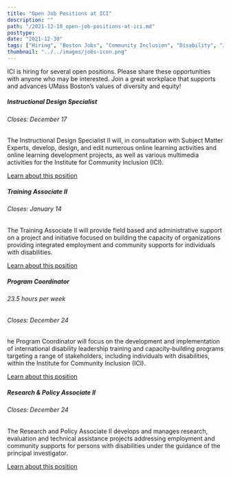 ```yaml
---
title: "Open Job Positions at ICI"
description: ""
path: "/2021-12-10_open-job-positions-at-ici.md"
posttype: 
date: "2021-12-30"
tags: ["Hiring", "Boston Jobs", "Community Inclusion", "Disability", "Job Listing"]
thumbnail: "../../images/jobs-icon.png"
---
```


ICI is hiring for several open positions. Please share these opportunities with anyone who may be interested. Join a great workplace that supports and advances UMass Boston’s values of diversity and equity!

 <div class="row">
    <div class="col-md-6">
      <div class="card card-ici" style="">
  <div class="card-body">
    <h5 class="card-title">Instructional Design Specialist</h5>
    <h6 class="card-subtitle mb-2 text-muted">Closes: December 17</h6>
    <p class="card-text">The Instructional Design Specialist II will, in consultation with Subject Matter Experts, develop, design, and edit numerous online learning activities and online learning development projects, as well as various multimedia activities for the Institute for Community Inclusion (ICI). </p>
    <a href="https://employmentopportunities.umb.edu/boston/en-us/job/511054/instructional-design-specialist" class="card-link">Learn about this position</a>
  </div>
</div>
    </div>
    <div class="col-md-6">
      <div class="card card-ici" style="">
  <div class="card-body">
    <h5 class="card-title">Training Associate II</h5>
    <h6 class="card-subtitle mb-2 text-muted">Closes: January 14</h6>
    <p class="card-text">The Training Associate II will provide field based and administrative support on a project and initiative focused on building the capacity of organizations providing integrated employment and community supports for individuals with disabilities. </p>
    <a href="https://employmentopportunities.umb.edu/boston/en-us/job/510804/training-associate-ii" class="card-link">Learn about this position</a>
  </div>
</div>
    </div>
    <div class="col-md-6">
      <div class="card card-ici" style="">
  <div class="card-body">
    <h5 class="card-title">Program Coordinator</h5>
    <h6 class="card-subtitle mb-2">23.5 hours per week</h6>
    <h6 class="card-subtitle mb-2 text-muted">Closes: December 24</h6>
    <p class="card-text">he Program Coordinator will focus on the development and implementation of international disability leadership training and capacity-building programs targeting a range of stakeholders, including individuals with disabilities, within the Institute for Community Inclusion (ICI).  </p>
    <a href="https://employmentopportunities.umb.edu/boston/en-us/job/511263/program-coordinator" class="card-link">Learn about this position</a>
  </div>
</div>
    </div>
     <div class="col-md-6">
      <div class="card card-ici" style="">
  <div class="card-body">
    <h5 class="card-title">Research & Policy Associate II</h5>
    <h6 class="card-subtitle mb-2 text-muted">Closes: December 24</h6>
    <p class="card-text">The Research and Policy Associate II  develops and manages research, evaluation and technical assistance projects addressing employment and community supports for persons with disabilities under the guidance of the principal investigator. </p>
    <a href="https://employmentopportunities.umb.edu/boston/en-us/job/511262/research-policy-associate-ii" class="card-link">Learn about this position</a>
  </div>
</div>
    </div>
  </div>
</div>
